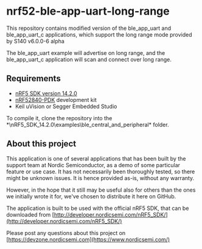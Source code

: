 nrf52-ble-app-uart-long-range
=============================

This repository contains modified version of the ble_app_uart and ble_app_uart_c applications, which support the long range mode provided by S140 v6.0.0-6 alpha

The ble_app_uart example will advertise on long range, and the ble_app_uart_c application will scan and connect over long range. 

Requirements
------------
- [nRF5 SDK version 14.2.0](http://developer.nordicsemi.com/nRF5_SDK/nRF5_SDK_v14.x.x/nRF5_SDK_14.2.0_17b948a.zip) 
- [nRF52840-PDK](https://www.nordicsemi.com/eng/Products/nRF52840-Preview-DK) development kit 
- Keil uVision or Segger Embedded Studio

To compile it, clone the repository into the *\nRF5_SDK_14.2.0\examples\ble_central_and_peripheral\* folder.

About this project
------------------
This application is one of several applications that has been built by the support team at Nordic Semiconductor, as a demo of some particular feature or use case. It has not necessarily been thoroughly tested, so there might be unknown issues. It is hence provided as-is, without any warranty. 

However, in the hope that it still may be useful also for others than the ones we initially wrote it for, we've chosen to distribute it here on GitHub. 

The application is built to be used with the official nRF5 SDK, that can be downloaded from [http://developer.nordicsemi.com/nRF5_SDK/](http://developer.nordicsemi.com/nRF5_SDK/)

Please post any questions about this project on [https://devzone.nordicsemi.com](https://www.nordicsemi.com/)
